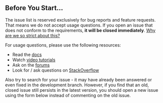 ## Before You Start...

The issue list is reserved exclusively for bug reports and feature requests. That means we do not accept usage questions. If you open an issue that does not conform to the requirements, **it will be closed immediately**. [Why are we so strict about this?](#policy)

For usage questions, please use the following resources:

- Read the [docs](https://vuejs.org/guide/)
- Watch [video tutorials](https://laracasts.com/series/learn-vue-2-step-by-step)
- Ask on the [forums](https://forum.vuejs.org/)
- Look for / ask questions on [StackOverflow](https://stackoverflow.com/questions/ask?tags=vue.js)

Also try to search for your issue - it may have already been answered or even fixed in the development branch. However, if you find that an old, closed issue still persists in the latest version, you should open a new issue using the form below instead of commenting on the old issue.
